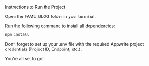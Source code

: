 Instructions to Run the Project

Open the FAME_BLOG folder in your terminal.

Run the following command to install all dependencies:

```bash
npm install

```


Don’t forget to set up your .env file with the required Appwrite project credentials (Project ID, Endpoint, etc.).

You're all set to go!
